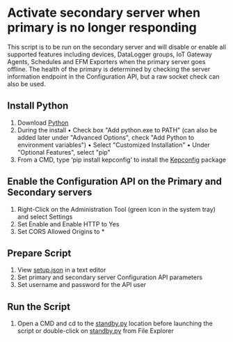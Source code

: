 # Activate secondary server when primary is no longer responding

This script is to be run on the secondary server and will disable or enable all supported features including devices, DataLogger groups, IoT Gateway Agents, Schedules and EFM Exporters when the primary server goes offline.  The health of the primary is determined by checking the server information endpoint in the Configuration API, but a raw socket check can also be used.

## Install Python

1. Download [Python](https://www.python.org/downloads/)
2. During the install
    • Check box "Add python.exe to PATH" (can also be added later under "Advanced Options", check "Add Python to environment variables")
    • Select "Customized Installation"
    • Under "Optional Features", select "pip"
3. From a CMD, type ‘pip install kepconfig’ to install the [Kepconfig](https://github.com/PTCInc/Kepware-ConfigAPI-SDK-Python) package

## Enable the Configuration API on the Primary and Secondary servers

1. Right-Click on the Administration Tool (green icon in the system tray) and select Settings
2. Set Enable and Enable HTTP to Yes
3. Set CORS Allowed Origins to *

## Prepare Script

1. View [setup.json](setup.json) in a text editor
2. Set primary and secondary server Configuration API parameters
3. Set username and password for the API user

## Run the Script

1. Open a CMD and cd to the [standby.py](standby.py) location before launching the script or double-click on [standby.py](standby.py) from File Explorer
